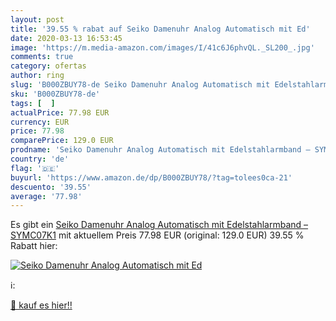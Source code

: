 ```yaml
---
layout: post
title: '39.55 % rabat auf Seiko Damenuhr Analog Automatisch mit Ed'
date: 2020-03-13 16:53:45
image: 'https://m.media-amazon.com/images/I/41c6J6phvQL._SL200_.jpg'
comments: true
category: ofertas
author: ring
slug: 'B000ZBUY78-de Seiko Damenuhr Analog Automatisch mit Edelstahlarmband –...'
sku: 'B000ZBUY78-de'
tags: [  ]
actualPrice: 77.98 EUR
currency: EUR
price: 77.98
comparePrice: 129.0 EUR
prodname: 'Seiko Damenuhr Analog Automatisch mit Edelstahlarmband – SYMC07K1'
country: 'de'
flag: '🇩🇪'
buyurl: 'https://www.amazon.de/dp/B000ZBUY78/?tag=tolees0ca-21'
descuento: '39.55'
average: '77.98'
---
```


Es gibt ein [Seiko Damenuhr Analog Automatisch mit Edelstahlarmband – SYMC07K1](https://www.amazon.de/dp/B000ZBUY78/?tag=tolees0ca-21) mit aktuellem Preis 77.98 EUR (original: 129.0 EUR) 39.55 % Rabatt hier:

[![Seiko Damenuhr Analog Automatisch mit Ed](https://m.media-amazon.com/images/I/41c6J6phvQL._SL200_.jpg)](https://www.amazon.de/dp/B000ZBUY78/?tag=tolees0ca-21)

ℹ️:


[🛒 kauf es hier!!](https://www.amazon.de/dp/B000ZBUY78/?tag=tolees0ca-21)
